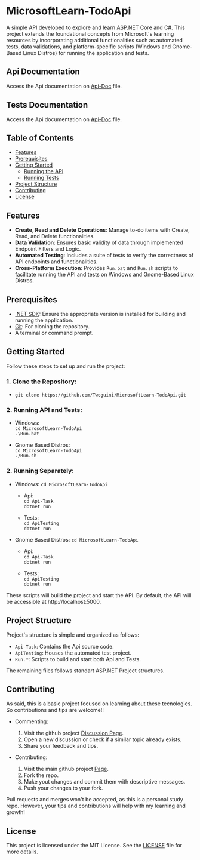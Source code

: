 # MicrosoftLearn-TodoApi

A simple API developed to explore and learn ASP.NET Core and C#. This project extends the foundational concepts from Microsoft's learning resources by incorporating additional functionalities such as automated tests, data validations, and platform-specific scripts (Windows and Gnome-Based Linux Distros) for running the application and tests.

## Api Documentation
Access the Api documentation on [Api-Doc](Api-Doc.md) file.

## Tests Documentation
Access the Api documentation on [Api-Doc](Tests-Doc.md) file.

## Table of Contents

- [Features](#features)
- [Prerequisites](#prerequisites)
- [Getting Started](#getting-started)
  - [Running the API](##Running-API-and-Tests)
  - [Running Tests](##Running-Separately)
- [Project Structure](#project-structure)
- [Contributing](#contributing)
- [License](#license)

## Features

- **Create, Read and Delete Operations**: Manage to-do items with Create, Read, and Delete functionalities.
- **Data Validation**: Ensures basic validity of data through implemented Endpoint Filters and Logic.
- **Automated Testing**: Includes a suite of tests to verify the correctness of API endpoints and functionalities.
- **Cross-Platform Execution**: Provides `Run.bat` and `Run.sh` scripts to facilitate running the API and tests on Windows and Gnome-Based Linux Distros.

## Prerequisites

- [.NET SDK](https://dotnet.microsoft.com/download): Ensure the appropriate version is installed for building and running the application.
- [Git](https://git-scm.com/downloads): For cloning the repository.
- A terminal or command prompt.

## Getting Started

Follow these steps to set up and run the project:

### 1. **Clone the Repository**:

  - `git clone https://github.com/Twoguini/MicrosoftLearn-TodoApi.git`

### 2. **Running API and Tests**:
  - Windows:\
    `cd MicrosoftLearn-TodoApi`\
    `.\Run.bat`

  - Gnome Based Distros:\
    `cd MicrosoftLearn-TodoApi`\
    `./Run.sh`

### 2. **Running Separately**:
  - Windows:
    `cd MicrosoftLearn-TodoApi`
    - Api:\
      `cd Api-Task`\
      `dotnet run`

    - Tests:\
      `cd ApiTesting`\
      `dotnet run`

  - Gnome Based Distros:
    `cd MicrosoftLearn-TodoApi`
    - Api:\
      `cd Api-Task`\
      `dotnet run`

    - Tests:\
      `cd ApiTesting`\
      `dotnet run`

These scripts will build the project and start the API. By default, the API will be accessible at http://localhost:5000.

## Project Structure

Project's structure is simple and organized as follows: 

- `Api-Task`: Contains the Api source code.
- `ApiTesting`: Houses the automated test project.
- `Run.*`: Scripts to build and start both Api and Tests. 

The remaining files follows standart ASP.NET Project structures.

## Contributing

As said, this is a basic project focused on learning about these tecnologies. So contributions and tips are welcome!! 

- Commenting: 
  1. Visit the github project [Discussion Page](https://github.com/Twoguini/MicrosoftLearn-TodoApi/discussions).
  2. Open a new discussion or check if a similar topic already exists.
  3. Share your feedback and tips.

- Contributing: 
  1. Visit the main github project [Page](https://github.com/Twoguini/MicrosoftLearn-TodoApi).
  2. Fork the repo.
  3. Make yout changes and commit them with descriptive messages.
  4. Push your changes to your fork.

Pull requests and merges won't be accepted, as this is a personal study repo. However, your tips and contributions will help with my learning and growth!

## License 

This project is licensed under the MIT License. See the [LICENSE](LICENSE) file for more details.
